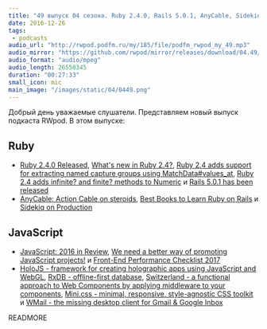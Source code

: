 ```yaml
---
title: "49 выпуск 04 сезона. Ruby 2.4.0, Rails 5.0.1, AnyCable, Sidekiq on Production, JavaScript: 2016 in Review, HoloJS и прочее"
date: 2016-12-26
tags:
 - podcasts
audio_url: "http://rwpod.podfm.ru/my/185/file/podfm_rwpod_my_49.mp3"
audio_mirror: "https://github.com/rwpod/mirror/releases/download/04.49/0449.mp3"
audio_format: "audio/mpeg"
audio_length: 26550345
duration: "00:27:33"
small_icon: mic
main_image: "/images/static/04/0449.png"
---
```


Добрый день уважаемые слушатели. Представляем новый выпуск подкаста RWpod. В этом выпуске:

## Ruby

 - [Ruby 2.4.0 Released](https://www.ruby-lang.org/en/news/2016/12/25/ruby-2-4-0-released/), [What's new in Ruby 2.4?](http://nithinbekal.com/posts/ruby-2-4-features/), [Ruby 2.4 adds support for extracting named capture groups using MatchData#values_at](http://blog.bigbinary.com/2016/12/21/ruby-2.4-adds-matchdata-values-at-for-extracting-named-and-positional-capture-groups.html), [Ruby 2.4 adds infinite? and finite? methods to Numeric](http://blog.bigbinary.com/2016/12/19/ruby-2-4-adds-infinite-method-to-numeric.html) и [Rails 5.0.1 has been released](http://weblog.rubyonrails.org/2016/12/21/Rails-5-0-1-has-been-released/)
 - [AnyCable: Action Cable on steroids](https://evilmartians.com/chronicles/anycable-actioncable-on-steroids), [Best Books to Learn Ruby on Rails](https://prograils.com/posts/ruby-rails-books-learn-beginners) и [Sidekiq on Production](https://www.driftingruby.com/episodes/sidekiq-on-production)

## JavaScript

 - [JavaScript: 2016 in Review](https://www.sitepoint.com/javascript-2016-in-review/), [We need a better way of promoting JavaScript projects!](https://medium.com/@domagojk/the-js-community-needs-a-model-of-scientific-publishing-97cb2e3f8163) и [Front-End Performance Checklist 2017](https://www.smashingmagazine.com/2016/12/front-end-performance-checklist-2017-pdf-pages/)
 - [HoloJS - framework for creating holographic apps using JavaScript and WebGL](https://github.com/Microsoft/HoloJS), [RxDB - offline-first database](https://github.com/pubkey/rxdb), [Switzerland - a functional approach to Web Components by applying middleware to your components](https://github.com/Wildhoney/Switzerland), [Mini.css - minimal, responsive, style-agnostic CSS toolkit](https://chalarangelo.github.io/mini.css/) и [WMail - the missing desktop client for Gmail & Google Inbox](https://thomas101.github.io/wmail/)

READMORE
